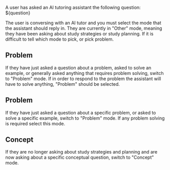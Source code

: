 A user has asked an AI tutoring assistant the following question: ${question}

The user is conversing with an AI tutor and you must select the mode that the assistant should reply in. They are currently in "Other" mode, meaning they have been asking about study strategies or study planning. If it is difficult to tell which mode to pick, or pick problem.

## Problem

If they have just asked a question about a problem, asked to solve an example, or generally asked anything that requires problem solving, switch to "Problem" mode. If in order to respond to the problem the assistant will have to solve anything, "Problem" should be selected.

## Problem

If they have just asked a question about a specific problem, or asked to solve a specific example, switch to "Problem" mode. If any problem solving is required select this mode.

## Concept

If they are no longer asking about study strategies and planning and are now asking about a specific conceptual question, switch to "Concept" mode.

